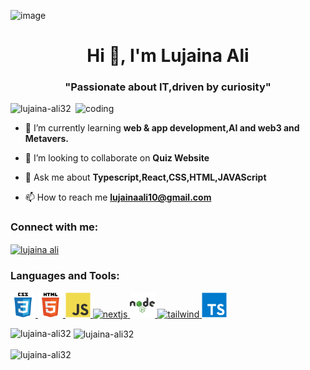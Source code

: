 ![image](https://github.com/user-attachments/assets/c6df4c7a-c926-489e-a5fd-b281b3d59f54)


<h1 align="center">Hi 👋, I'm Lujaina Ali</h1>
<h3 align="center">"Passionate about IT,driven by curiosity"</h3>
<img align="right" alt="coding"  width="400"src="https://encrypted-tbn0.gstatic.com/images?q=tbn:ANd9GcQ7V8DClkG4bEpCQLxGBlTQOGcFZ5LC5-TLNw&s">
<p align="left"> <img src="https://komarev.com/ghpvc/?username=lujaina-ali32&label=Profile%20views&color=0e75b6&style=flat" alt="lujaina-ali32" /> </p>

- 🌱 I’m currently learning **web & app development,AI and web3 and Metavers.**

- 👯 I’m looking to collaborate on **Quiz Website**

- 💬 Ask me about **Typescript,React,CSS,HTML,JAVAScript**

- 📫 How to reach me **lujainaali10@gmail.com**

<h3 align="left">Connect with me:</h3>
<p align="left">
<a href="https://linkedin.com/in/lujaina ali" target="blank"><img align="center" src="https://raw.githubusercontent.com/rahuldkjain/github-profile-readme-generator/master/src/images/icons/Social/linked-in-alt.svg" alt="lujaina ali" height="30" width="40" /></a>
</p>

<h3 align="left">Languages and Tools:</h3>
<p align="left"> <a href="https://www.w3schools.com/css/" target="_blank" rel="noreferrer"> <img src="https://raw.githubusercontent.com/devicons/devicon/master/icons/css3/css3-original-wordmark.svg" alt="css3" width="40" height="40"/> </a> <a href="https://www.w3.org/html/" target="_blank" rel="noreferrer"> <img src="https://raw.githubusercontent.com/devicons/devicon/master/icons/html5/html5-original-wordmark.svg" alt="html5" width="40" height="40"/> </a> <a href="https://developer.mozilla.org/en-US/docs/Web/JavaScript" target="_blank" rel="noreferrer"> <img src="https://raw.githubusercontent.com/devicons/devicon/master/icons/javascript/javascript-original.svg" alt="javascript" width="40" height="40"/> </a> <a href="https://nextjs.org/" target="_blank" rel="noreferrer"> <img src="https://cdn.worldvectorlogo.com/logos/nextjs-2.svg" alt="nextjs" width="40" height="40"/> </a> <a href="https://nodejs.org" target="_blank" rel="noreferrer"> <img src="https://raw.githubusercontent.com/devicons/devicon/master/icons/nodejs/nodejs-original-wordmark.svg" alt="nodejs" width="40" height="40"/> </a> <a href="https://tailwindcss.com/" target="_blank" rel="noreferrer"> <img src="https://www.vectorlogo.zone/logos/tailwindcss/tailwindcss-icon.svg" alt="tailwind" width="40" height="40"/> </a> <a href="https://www.typescriptlang.org/" target="_blank" rel="noreferrer"> <img src="https://raw.githubusercontent.com/devicons/devicon/master/icons/typescript/typescript-original.svg" alt="typescript" width="40" height="40"/> </a> </p>

<p><img align="left" src="https://github-readme-stats.vercel.app/api/top-langs?username=lujaina-ali32&show_icons=true&locale=en&layout=compact" alt="lujaina-ali32" /></p>

<p>&nbsp;<img align="center" src="https://github-readme-stats.vercel.app/api?username=lujaina-ali32&show_icons=true&locale=en" alt="lujaina-ali32" /></p>

<p><img align="center" src="https://github-readme-streak-stats.herokuapp.com/?user=lujaina-ali32&" alt="lujaina-ali32" /></p>
